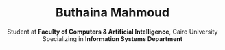 <h1 align="center"> Buthaina Mahmoud </h1>


<p align="center">
   Student at <strong>Faculty of Computers & Artificial Intelligence</strong>, Cairo University  
  <br/>
  Specializing in <strong>Information Systems Department</strong>
</p>


